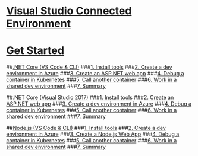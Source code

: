 # [Visual Studio Connected Environment](visual-studio-connected-environment.md)

# [Get Started](get-started.md)
##[.NET Core (VS Code & CLI)](get-started-netcore-01.md)
###[1. Install tools](get-started-netcore-01.md)
###[2. Create a dev environment in Azure](get-started-netcore-02.md)
###[3. Create an ASP.NET web app](get-started-netcore-03.md)
###[4. Debug a container in Kubernetes](get-started-netcore-04.md)
###[5. Call another container](get-started-netcore-05.md)
###[6. Work in a shared dev environment](get-started-netcore-06.md)
###[7. Summary](get-started-netcore-07.md)

##[.NET Core (Visual Studio 2017)](get-started-netcore-visualstudio-01.md)
###[1. Install tools](get-started-netcore-visualstudio-01.md)
###[2. Create an ASP.NET web app](get-started-netcore-visualstudio-02.md)
###[3. Create a dev environment in Azure](get-started-netcore-visualstudio-03.md)
###[4. Debug a container in Kubernetes](get-started-netcore-visualstudio-04.md)
###[5. Call another container](get-started-netcore-visualstudio-05.md)
###[6. Work in a shared dev environment](get-started-netcore-visualstudio-06.md)
###[7. Summary](get-started-netcore-visualstudio-07.md)

##[Node.js (VS Code & CLI)](get-started-nodejs-01.md)
###[1. Install tools](get-started-nodejs-01.md)
###[2. Create a dev environment in Azure](get-started-nodejs-02.md)
###[3. Create a Node.js Web App](get-started-nodejs-03.md)
###[4. Debug a container in Kubernetes](get-started-nodejs-04.md)
###[5. Call another container](get-started-nodejs-05.md)
###[6. Work in a shared dev environment](get-started-nodejs-06.md)
###[7. Summary](get-started-nodejs-07.md)


